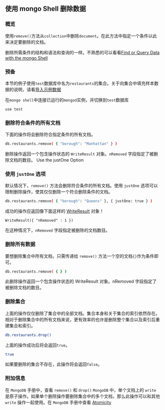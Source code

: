 ## 使用 mongo Shell 删除数据

###  概览
使用`remove()`方法从`collection`中删除`document`。在此方法中指定一个条件以此来决定要删除的文档。

删除所需条件的结构和语法和查询的一样。不熟悉的可以看看[Find or Query Data with the mongo Shell](https://docs.mongodb.com/getting-started/shell/query/)

### 预备
本节的例子使用`test`数据库中名为`restaurants`的集合。关于向集合中填充样本数据的说明，请看[导入示例数据](https://docs.mongodb.com/getting-started/shell/import-data/)

在`mongo shell`中连接已运行的`mongod`实例，并切换到`test`数据库
```bash
use test
```
### 删除符合条件的所有文档
下面的操作将会删除符合指定条件的所有文档。
```bash
db.restaurants.remove( { "borough": "Manhattan" } )
```
删除操作返回一个包含操作状态的 `WriteResult` 对象。`nRemoved` 字段指定了被删除文档的数目。
Use the justOne Option
### 使用 `justOne` 选项
默认情况下，`remove()` 方法会删除符合条件的所有文档。使用 `justOne` 选项可以限制删除操作，使其仅仅删除一个符合删除条件的文档。
```bash
db.restaurants.remove( { "borough": "Queens" }, { justOne: true } )
```
成功的操作应返回像下面这样的 [WriteResult](https://docs.mongodb.com/manual/reference/method/WriteResult/#WriteResult) 对象！
```
WriteResult({ "nRemoved" : 1 })
```
在这种情况下，`nRemoved` 字段指定被删除的文档数目。
### 删除所有数据

要想删除集合中所有文档，只需传递给 `remove()` 方法一个空的文档`{}`作为条件即可。
```bash
db.restaurants.remove( { } )
```

此删除操作返回一个包含操作状态的 WriteResult 对象。nRemoved 字段指定了被删除文档的数目。 

### 删除集合

上面的操作仅仅删除了集合中的全部文档。集合本身和关于集合的索引依然存在。相对于删除集合中的所有文档来说，更有效率的也许是删除整个集合以及索引后重建集合和索引。
```bash
db.restaurants.drop()
```
上面的操作成功后将会返回`true`。
```bash
true
```
如果要删除的集合不存在，此操作将会返回`false`。

### 附加信息

在 `MongoDB` 手册中，查看 `remove()` 和 `drop()`
`MongoDB` 中，单个文档上的 `write` 是原子操作。如果单个删除操作要删除集合中的多个文档，那么此操作可以和其他 `write` 操作一起使用。在 `MongoDB` 手册中查看 [Atomicity](http://docs.mongodb.com/manual/core/write-operations-atomicity)

